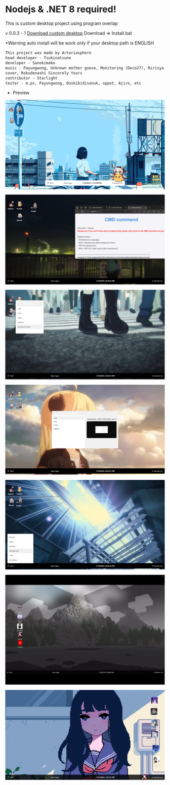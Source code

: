 # Nodejs & .NET 8 required!
This is custom desktop project using program overlap

v 0.0.3 - 1
[Download custom desktop](https://drive.google.com/file/d/1a-pf1qHMB6ngFxjQqfsOZMg8EGibv1c5/view?usp=sharing)
Download => Install.bat

*Warning auto install will be work only if your desktop path is ENGLISH

```
This project was made by Artoriasphere
head developer - Tsukinatsune
developer - Sanokimako
music - Payungwong, Unknown mother goose, Monitoring (Deco27), Ririsya cover, Rokudenashi Sincerely Yours
contributor - Starlight
tester - m.ps, Payungwong, Doskibidisanuk, oppot, Ajiro, etc
```

- Preview

![7](https://github.com/ArtoriasphereOrg/custom-desk-demo/blob/main/desktop_screenshot_2025-01-19_23-47-09.png?raw=true)

![1](https://raw.githubusercontent.com/ArtoriasphereOrg/custom-desk-demo/refs/heads/main/desktop_screenshot_2025-01-19_20-24-43.png)

![2](https://github.com/ArtoriasphereOrg/custom-desk-demo/blob/main/desktop_screenshot_2025-01-19_20-24-53.png?raw=true)

![3](https://raw.githubusercontent.com/ArtoriasphereOrg/custom-desk-demo/refs/heads/main/desktop_screenshot_2025-01-19_20-25-21.png)

![4](https://raw.githubusercontent.com/ArtoriasphereOrg/custom-desk-demo/refs/heads/main/desktop_screenshot_2025-01-19_20-25-43.png)

![5](https://raw.githubusercontent.com/ArtoriasphereOrg/custom-desk-demo/refs/heads/main/IMG_0150.png)

![6](https://raw.githubusercontent.com/ArtoriasphereOrg/custom-desk-demo/refs/heads/main/desktop_screenshot_2025-01-13_19-07-35.png)
